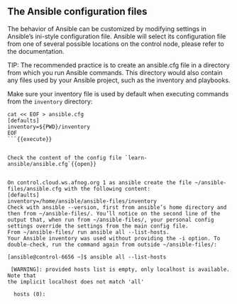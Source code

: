 ## The Ansible configuration files

The behavior of Ansible can be customized by modifying settings in Ansible’s ini-style configuration file. Ansible will select its configuration file from one of several possible locations on the control node, please refer to the documentation.

TIP: The recommended practice is to create an ansible.cfg file in a directory from which you run Ansible commands. This directory would also contain any files used by your Ansible project, such as the inventory and playbooks.

Make sure your inventory file is used by default when executing commands from the `inventory` directory:

```
cat << EOF > ansible.cfg
[defaults]
inventory=${PWD}/inventory
EOF
```{{execute}}


Check the content of the config file `learn-ansible/ansible.cfg`{{open}}


On control.cloud.ws.afnog.org 1 as ansible create the file ~/ansible-files/ansible.cfg with the following content:
[defaults]
inventory=/home/ansible/ansible-files/inventory
Check with ansible --version, first from ansible’s home directory and then from ~/ansible-files/. You’ll notice on the second line of the output that, when run from ~/ansible-files/, your personal config settings override the settings from the main config file.
From ~/ansible-files/ run ansible all --list-hosts.
Your Ansible inventory was used without providing the -i option. To double-check, run the command again from outside ~/ansible-files/:

[ansible@control-6656 ~]$ ansible all --list-hosts
 
 [WARNING]: provided hosts list is empty, only localhost is available. Note that
the implicit localhost does not match 'all'

  hosts (0):
